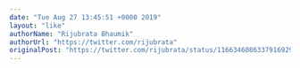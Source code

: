 ```yaml
---
date: "Tue Aug 27 13:45:51 +0000 2019"
layout: "like"
authorName: "Rijubrata Bhaumik"
authorUrl: "https://twitter.com/rijubrata"
originalPost: "https://twitter.com/rijubrata/status/1166346086337916929"
---
```

